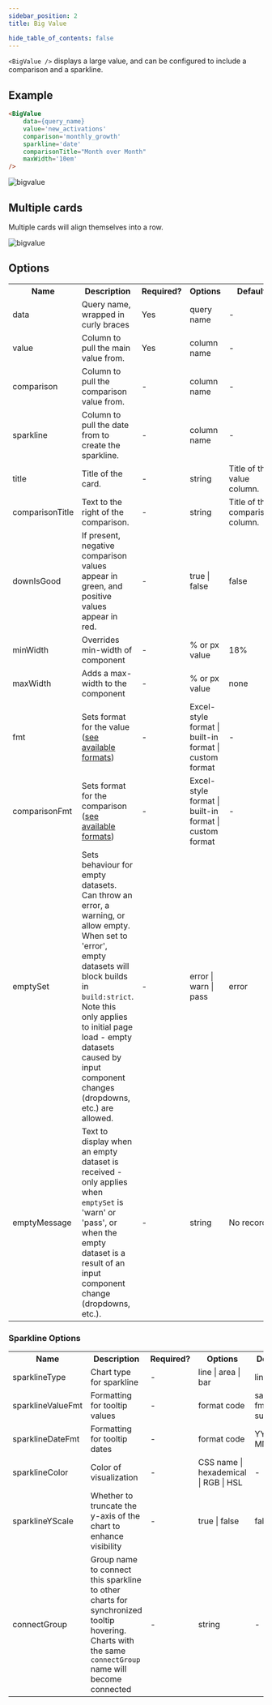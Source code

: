 ```yaml
---
sidebar_position: 2
title: Big Value

hide_table_of_contents: false
---
```


`<BigValue />` displays a large value, and can be configured to include a comparison and a sparkline.

## Example

```markdown
<BigValue 
    data={query_name} 
    value='new_activations' 
    comparison='monthly_growth' 
    sparkline='date'
    comparisonTitle="Month over Month"
    maxWidth='10em'
/>
```

![bigvalue](/img/bigvalueexample.png)

## Multiple cards

Multiple cards will align themselves into a row.

![bigvalue](/img/bigvaluerow.png)

## Options

<table>						 
    <tr>	
        <th class='tleft'>Name</th>	
        <th class='tleft'>Description</th>	
        <th>Required?</th>	
        <th>Options</th>	
        <th>Default</th>	
    </tr>
    <tr>	
        <td>data</td>	
        <td>Query name, wrapped in curly braces</td>	
        <td class='tcenter'>Yes</td>	
        <td class='tcenter'>query name</td>	
        <td class='tcenter'>-</td>	
    </tr>
    <tr>	
        <td>value</td>	
        <td>Column to pull the main value from.</td>	
        <td class='tcenter'>Yes</td>	
        <td class='tcenter'>column name</td>	
        <td class='tcenter'>-</td>
    </tr>
    <tr>	
        <td>comparison</td>	
        <td>Column to pull the comparison value from.</td>	
        <td class='tcenter'>-</td>	
        <td class='tcenter'>column name</td>	
        <td class='tcenter'>-</td>
    </tr>
    <tr>	
        <td>sparkline</td>	
        <td>Column to pull the date from to create the sparkline.</td>	
        <td class='tcenter'>-</td>	
        <td class='tcenter'>column name</td>	
        <td class='tcenter'>-</td>
    </tr>
    <tr>	
        <td>title</td>	
        <td>Title of the card.</td>	
        <td class='tcenter'>-</td>	
        <td class='tcenter'>string</td>	
        <td class='tcenter'>Title of the value column.</td>
    </tr>
    <tr>	
        <td>comparisonTitle</td>	
        <td>Text to the right of the comparison.</td>	
        <td class='tcenter'>-</td>	
        <td class='tcenter'>string</td>	
        <td class='tcenter'>Title of the comparison column.</td>
    </tr>
    <tr>	
        <td>downIsGood</td>	
        <td>If present, negative comparison values appear in green, and positive values appear in red.</td>	
        <td class='tcenter'>-</td>	
        <td class='tcenter'>true | false</td>
        <td class='tcenter'>false</td>
    </tr>
    <tr>	
        <td>minWidth</td>	
        <td>Overrides min-width of component</td>	
        <td class='tcenter'>-</td>	
        <td class='tcenter'>% or px value</td>	
        <td class='tcenter'>18%</td>
    </tr>
    <tr>	
        <td>maxWidth</td>	
        <td>Adds a max-width to the component</td>	
        <td class='tcenter'>-</td>	
        <td class='tcenter'>% or px value</td>	
        <td class='tcenter'>none</td>
    </tr>
    <tr>	
        <td>fmt</td>	
        <td>Sets format for the value (<a href='/core-concepts/formatting'>see available formats</a>)</td>	
        <td class='tcenter'>-</td>	
        <td class='tcenter'>Excel-style format | built-in format | custom format</td>	
        <td class='tcenter'>-</td>
    </tr>
    <tr>	
        <td>comparisonFmt</td>	
        <td>Sets format for the comparison (<a href='/core-concepts/formatting'>see available formats</a>)</td>	
        <td class='tcenter'>-</td>	
        <td class='tcenter'>Excel-style format | built-in format | custom format</td>	
        <td class='tcenter'>-</td>
    </tr>
        <tr>	<td>emptySet</td>	<td>Sets behaviour for empty datasets. Can throw an error, a warning, or allow empty. When set to 'error', empty datasets will block builds in <code>build:strict</code>. Note this only applies to initial page load - empty datasets caused by input component changes (dropdowns, etc.) are allowed.</td>	<td class='tcenter'>-</td>	<td class='tcenter'>error | warn | pass</td>	<td class='tcenter'>error</td>	</tr>
<tr>	<td>emptyMessage</td>	<td>Text to display when an empty dataset is received - only applies when <code>emptySet</code> is 'warn' or 'pass', or when the empty dataset is a result of an input component change (dropdowns, etc.).</td>	<td class='tcenter'>-</td>	<td class='tcenter'>string</td>	<td class='tcenter'>No records</td>	</tr>
</table>

### Sparkline Options

<table>						 
    <tr>	
        <th class='tleft'>Name</th>	
        <th class='tleft'>Description</th>	
        <th>Required?</th>	
        <th>Options</th>	
        <th>Default</th>	
    </tr>
    <tr>	
        <td>sparklineType</td>	
        <td>Chart type for sparkline</td>	
        <td class='tcenter'>-</td>	
        <td class='tcenter'>line | area | bar</td>	
        <td class='tcenter'>line</td>	
    </tr>
    <tr>	
        <td>sparklineValueFmt</td>	
        <td>Formatting for tooltip values</td>	
        <td class='tcenter'>-</td>	
        <td class='tcenter'>format code</td>	
        <td class='tcenter'>same as fmt if supplied</td>	
    </tr>
    <tr>	
        <td>sparklineDateFmt</td>	
        <td>Formatting for tooltip dates</td>	
        <td class='tcenter'>-</td>	
        <td class='tcenter'>format code</td>	
        <td class='tcenter'>YYYY-MM-DD</td>	
    </tr>
    <tr>	
        <td>sparklineColor</td>	
        <td>Color of visualization</td>	
        <td class='tcenter'>-</td>	
        <td class='tcenter'>CSS name | hexademical | RGB | HSL</td>	
        <td class='tcenter'>-</td>	
    </tr>
    <tr>	
        <td>sparklineYScale</td>	
        <td>Whether to truncate the y-axis of the chart to enhance visibility</td>	
        <td class='tcenter'>-</td>	
        <td class='tcenter'>true | false</td>	
        <td class='tcenter'>false</td>	
    </tr>
    <tr>	
        <td>connectGroup</td>	
        <td>Group name to connect this sparkline to other charts for synchronized tooltip hovering. Charts with the same <code>connectGroup</code> name will become connected</td>	
        <td class='tcenter'>-</td>	
        <td class='tcenter'>string</td>	
        <td class='tcenter'>-</td>	
    </tr>
</table>